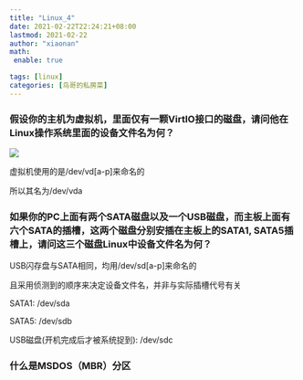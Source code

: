 ```yaml
---
title: "Linux_4"
date: 2021-02-22T22:24:21+08:00
lastmod: 2021-02-22
author: "xiaonan"
math:
 enable: true

tags: [linux]
categories: [鸟哥的私房菜]
---
```


### 假设你的主机为虚拟机，里面仅有一颗VirtIO接口的磁盘，请问他在Linux操作系统里面的设备文件名为何？

![](https://img.fengqigang.cn//img/20210222222136.png)

虚拟机使用的是/dev/vd[a-p]来命名的

所以其名为/dev/vda

### 如果你的PC上面有两个SATA磁盘以及一个USB磁盘，而主板上面有六个SATA的插槽，这两个磁盘分别安插在主板上的SATA1, SATA5插槽上，请问这三个磁盘Linux中设备文件名为何？

USB闪存盘与SATA相同，均用/dev/sd[a-p]来命名的

且采用侦测到的顺序来决定设备文件名，并非与实际插槽代号有关

SATA1: /dev/sda

SATA5: /dev/sdb

USB磁盘(开机完成后才被系统捉到): /dev/sdc

### 什么是MSDOS（MBR）分区

